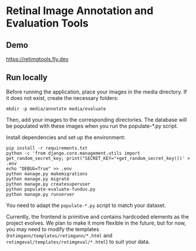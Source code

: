 # Retinal Image Annotation and Evaluation Tools

## Demo

https://retimgtools.fly.dev

## Run locally

Before running the application, place your images in the media directory. If it does not exist, create the necessary folders:

```shell
mkdir -p media/annotate media/evaluate
```

Then, add your images to the corresponding directories. The database will be populated with these images when you run the populate-*.py script.

Install dependencies and set up the environment:

```shell
pip install -r requirements.txt
python -c 'from django.core.management.utils import get_random_secret_key; print("SECRET_KEY="+get_random_secret_key())' > .env
echo "DEBUG=True" >> .env
python manage.py makemigrations
python manage.py migrate
python manage.py createsuperuser
python populate-evaluate-fundus.py
python manage.py runserver
```

You need to adapt the `populate-*.py` script to match your dataset.

Currently, the frontend is primitive and contains hardcoded elements as the project evolves. We plan to make it more flexible in the future, but for now, you may need to modify the templates (r`etimgann/templates/retimgann/*.html` and `retimgeval/templates/retimgeval/*.html`) to suit your data.